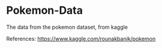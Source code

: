 # Pokemon-Data
The data from the pokemon dataset, from kaggle

References:
https://www.kaggle.com/rounakbanik/pokemon
